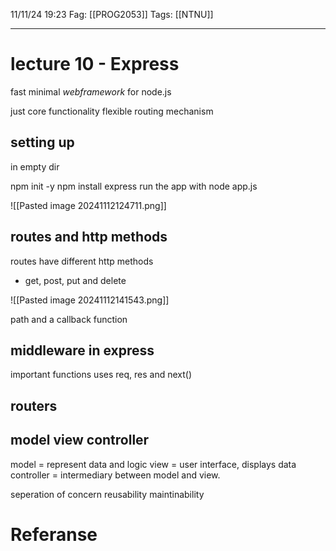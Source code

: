 11/11/24 19:23
Fag: [[PROG2053]]
Tags: [[NTNU]]
___
# lecture 10 - Express

fast minimal *webframework* for node.js


just core functionality
flexible routing mechanism

## setting up
in empty dir

npm init -y
npm install express
run the app with
node app.js

![[Pasted image 20241112124711.png]]


## routes and http methods

routes have different http methods
- get, post, put and delete

![[Pasted image 20241112141543.png]]

path and a callback function

## middleware in express
important functions uses req, res and next()


## routers


## model view controller
model = represent data and logic
view = user interface, displays data
controller = intermediary between model and view. 


seperation of concern
reusability
maintinability




# Referanse
